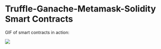 # Truffle-Ganache-Metamask-Solidity Smart Contracts

GIF of smart contracts in action:

![](images/solidityGIF.gif)
